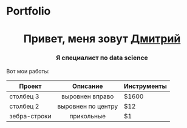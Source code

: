 # Portfolio

<h1 align="center">Привет, меня зовут <a href="https://github.com/DemDim10" target="_blank">Дмитрий</a> 
<h3 align="center">Я специалист по data science</h3>

Вот мои работы:
  
  | Проект        | Описание                | Инструменты |
  | --------------|:-----------------------:| ------------|
  | столбец 3     | выровнен вправо         | $1600       |
  | столбец 2     | выровнен по центру      |   $12       |
  | зебра-строки  | прикольные              |    $1       |

